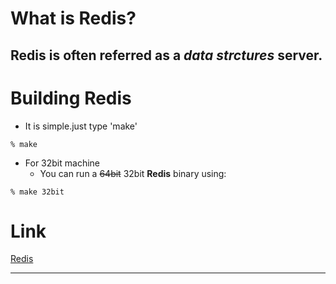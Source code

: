 # What is Redis?

## Redis is often referred as a ***data strctures*** server.

# Building Redis

- It is simple.just type 'make'

```
% make
```

- For 32bit machine
	- You can run a ~~64bit~~ 32bit **Redis** binary using:

```
% make 32bit
```
# Link

[Redis](https://redis.io)

---------------------------------------------------------------
